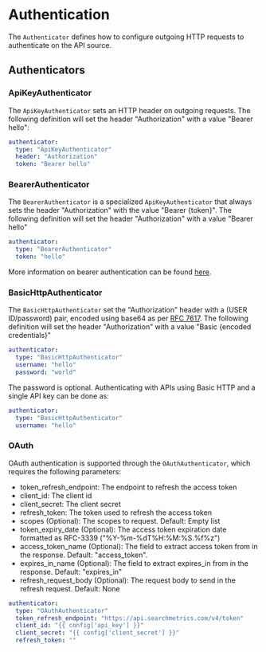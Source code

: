 # Authentication

The `Authenticator` defines how to configure outgoing HTTP requests to authenticate on the API source.

## Authenticators

### ApiKeyAuthenticator

The `ApiKeyAuthenticator` sets an HTTP header on outgoing requests.
The following definition will set the header "Authorization" with a value "Bearer hello":

```yaml
authenticator:
  type: "ApiKeyAuthenticator"
  header: "Authorization"
  token: "Bearer hello"
```

### BearerAuthenticator

The `BearerAuthenticator` is a specialized `ApiKeyAuthenticator` that always sets the header "Authorization" with the value "Bearer {token}".
The following definition will set the header "Authorization" with a value "Bearer hello"

```yaml
authenticator:
  type: "BearerAuthenticator"
  token: "hello"
```

More information on bearer authentication can be found [here](https://swagger.io/docs/specification/authentication/bearer-authentication/).

### BasicHttpAuthenticator

The `BasicHttpAuthenticator` set the "Authorization" header with a (USER ID/password) pair, encoded using base64 as per [RFC 7617](https://developer.mozilla.org/en-US/docs/Web/HTTP/Authentication#basic_authentication_scheme).
The following definition will set the header "Authorization" with a value "Basic {encoded credentials}"

```yaml
authenticator:
  type: "BasicHttpAuthenticator"
  username: "hello"
  password: "world"
```

The password is optional. Authenticating with APIs using Basic HTTP and a single API key can be done as:

```yaml
authenticator:
  type: "BasicHttpAuthenticator"
  username: "hello"
```

### OAuth

OAuth authentication is supported through the `OAuthAuthenticator`, which requires the following parameters:

- token_refresh_endpoint: The endpoint to refresh the access token
- client_id: The client id
- client_secret: The client secret
- refresh_token: The token used to refresh the access token
- scopes (Optional): The scopes to request. Default: Empty list
- token_expiry_date (Optional): The access token expiration date formatted as RFC-3339 ("%Y-%m-%dT%H:%M:%S.%f%z")
- access_token_name (Optional): The field to extract access token from in the response. Default: "access_token".
- expires_in_name (Optional): The field to extract expires_in from in the response. Default: "expires_in"
- refresh_request_body (Optional): The request body to send in the refresh request. Default: None

```yaml
authenticator:
  type: "OAuthAuthenticator"
  token_refresh_endpoint: "https://api.searchmetrics.com/v4/token"
  client_id: "{{ config['api_key'] }}"
  client_secret: "{{ config['client_secret'] }}"
  refresh_token: ""
```